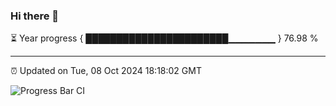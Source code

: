 ### Hi there 👋

⏳ Year progress { ███████████████████████▁▁▁▁▁▁▁ } 76.98 %

---

⏰ Updated on Tue, 08 Oct 2024 18:18:02 GMT

![Progress Bar CI](https://github.com/liununu/liununu/workflows/Progress%20Bar%20CI/badge.svg)
